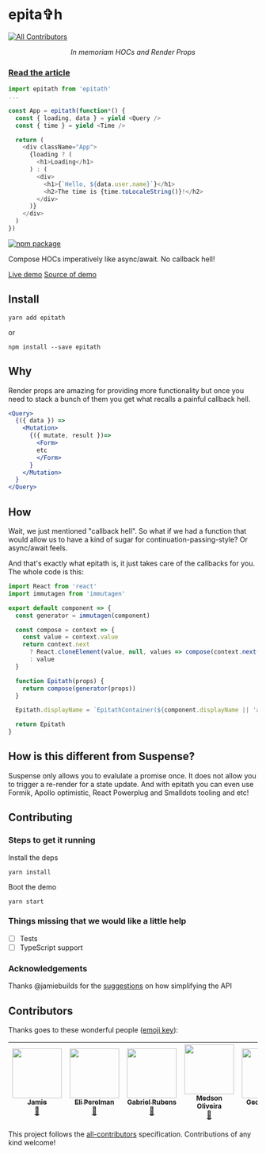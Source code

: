 # epita✞h
[![All Contributors](https://img.shields.io/badge/all_contributors-6-orange.svg?style=flat-square)](#contributors)

<p align="center">
  <i>In memoriam HOCs and Render Props</i>
</p>

### [Read the article](https://medium.com/p/9f76dd911f9e)

```js
import epitath from 'epitath'
...

const App = epitath(function*() {
  const { loading, data } = yield <Query />
  const { time } = yield <Time />

  return (
    <div className="App">
      {loading ? (
        <h1>Loading</h1>
      ) : (
        <div>
          <h1>{`Hello, ${data.user.name}`}</h1>
          <h2>The time is {time.toLocaleString()}!</h2>
        </div>
      )}
    </div>
  )
})
```

[![npm package][npm-badge]][npm]

Compose HOCs imperatively like async/await. No callback hell!

[Live demo](http://astrocoders.com/epitath)
[Source of demo](https://github.com/Astrocoders/epitath/blob/master/demo/src/index.js#L42)

[npm-badge]: https://img.shields.io/npm/v/npm-package.svg?style=flat-square
[npm]: https://www.npmjs.org/package/npm-package

## Install

```
yarn add epitath
```
or
```
npm install --save epitath
```

## Why
Render props are amazing for providing more functionality but once you need to stack a bunch of them you get what recalls a painful callback hell.

```jsx
<Query>
  {({ data }) =>
    <Mutation>
      {({ mutate, result })=>
        <Form>
        etc
        </Form>
      }
    </Mutation>
  }
</Query>
```

## How

Wait, we just mentioned "callback hell". So what if we had a function that would allow us to have a kind of sugar for continuation-passing-style? Or async/await feels.

And that's exactly what epitath is, it just takes care of the callbacks for you.
The whole code is this:

```js
import React from 'react'
import immutagen from 'immutagen'

export default component => {
  const generator = immutagen(component)

  const compose = context => {
    const value = context.value
    return context.next
      ? React.cloneElement(value, null, values => compose(context.next(values)))
      : value
  }

  function Epitath(props) {
    return compose(generator(props))
  }

  Epitath.displayName = `EpitathContainer(${component.displayName || 'anonymous'})`

  return Epitath
}
```

## How is this different from Suspense?

Suspense only allows you to evalulate a promise once. It does not allow you to trigger a re-render for a state update.
And with epitath you can even use Formik, Apollo optimistic, React Powerplug and Smalldots tooling and etc!

## Contributing

### Steps to get it running

Install the deps
```
yarn install
```

Boot the demo
```
yarn start
```

### Things missing that we would like a little help

- [ ] Tests
- [ ] TypeScript support

### Acknowledgements 

Thanks @jamiebuilds for the [suggestions](https://github.com/Astrocoders/epitath/issues/1) on how simplifying the API

## Contributors

Thanks goes to these wonderful people ([emoji key](https://github.com/kentcdodds/all-contributors#emoji-key)):

<!-- ALL-CONTRIBUTORS-LIST:START - Do not remove or modify this section -->
<!-- prettier-ignore -->
| [<img src="https://avatars0.githubusercontent.com/u/952783?v=4" width="100px;"/><br /><sub><b>Jamie</b></sub>](https://jamie.build/)<br />[🤔](#ideas-jamiebuilds "Ideas, Planning, & Feedback") | [<img src="https://avatars0.githubusercontent.com/u/285899?v=4" width="100px;"/><br /><sub><b>Eli Perelman</b></sub>](http://eliperelman.com)<br />[🤔](#ideas-eliperelman "Ideas, Planning, & Feedback") | [<img src="https://avatars0.githubusercontent.com/u/1283200?v=4" width="100px;"/><br /><sub><b>Gabriel Rubens</b></sub>](https://medium.com/@_gabrielrubens)<br />[🤔](#ideas-grsabreu "Ideas, Planning, & Feedback") | [<img src="https://avatars0.githubusercontent.com/u/17956325?v=4" width="100px;"/><br /><sub><b>Medson Oliveira</b></sub>](https://github.com/medson10)<br />[🤔](#ideas-medson10 "Ideas, Planning, & Feedback") | [<img src="https://avatars0.githubusercontent.com/u/16995184?v=4" width="100px;"/><br /><sub><b>George Lima</b></sub>](https://github.com/georgelima)<br />[🤔](#ideas-georgelima "Ideas, Planning, & Feedback") | [<img src="https://avatars0.githubusercontent.com/u/8146889?v=4" width="100px;"/><br /><sub><b>Eliabe Júnior</b></sub>](http://eliabejr.com)<br />[🎨](#design-eliabejr "Design") |
| :---: | :---: | :---: | :---: | :---: | :---: |
<!-- ALL-CONTRIBUTORS-LIST:END -->

This project follows the [all-contributors](https://github.com/kentcdodds/all-contributors) specification. Contributions of any kind welcome!